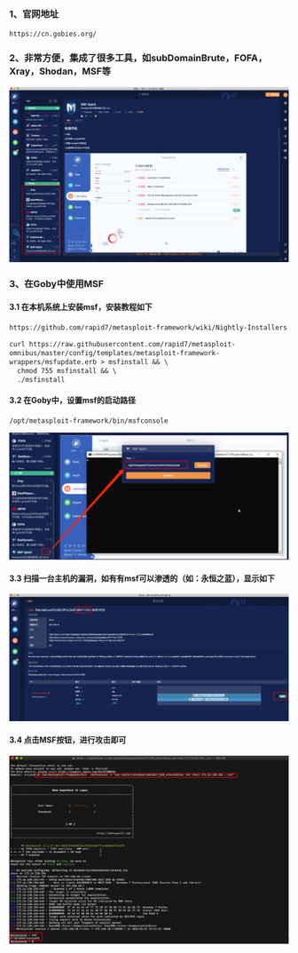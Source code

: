 ### 1、官网地址
```shell script
https://cn.gobies.org/
```
### 2、非常方便，集成了很多工具，如subDomainBrute，FOFA，Xray，Shodan，MSF等
![image](https://github.com/498946975/Security/blob/master/images/goby_1.png)

### 3、在Goby中使用MSF
#### 3.1 在本机系统上安装msf，安装教程如下
```shell script
https://github.com/rapid7/metasploit-framework/wiki/Nightly-Installers
```
```shell script
curl https://raw.githubusercontent.com/rapid7/metasploit-omnibus/master/config/templates/metasploit-framework-wrappers/msfupdate.erb > msfinstall && \
  chmod 755 msfinstall && \
  ./msfinstall
```
#### 3.2 在Goby中，设置msf的启动路径
```shell script
/opt/metasploit-framework/bin/msfconsole
```
![image](https://github.com/498946975/Security/blob/master/images/goby_2.png)
#### 3.3 扫描一台主机的漏洞，如有有msf可以渗透的（如：永恒之蓝），显示如下
![image](https://github.com/498946975/Security/blob/master/images/goby_3.png)

#### 3.4 点击MSF按钮，进行攻击即可
![image](https://github.com/498946975/Security/blob/master/images/goby_4.png)

